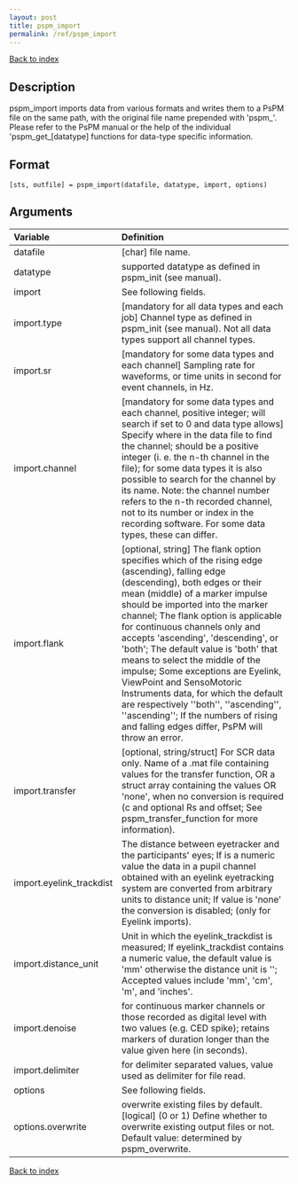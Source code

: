 ```yaml
---
layout: post
title: pspm_import
permalink: /ref/pspm_import
---
```

 
[Back to index](/PsPM/ref/)

## Description

pspm_import imports data from various formats and writes them to a PsPM file on the same path, with the original file name prepended with 'pspm_'. Please refer to the PsPM manual or the help of the individual 'pspm_get_[datatype] functions for data-type specific information.


## Format

`[sts, outfile] = pspm_import(datafile, datatype, import, options)`


## Arguments

| Variable | Definition |
|:--|:--|
| datafile | [char] file name. |
| datatype | supported datatype as defined in pspm_init (see manual). |
| import | See following fields. |
| import.type | [mandatory for all data types and each job] Channel type as defined in pspm_init (see manual). Not all data types support all channel types. |
| import.sr | [mandatory for some data types and each channel] Sampling rate for waveforms, or time units in second for event channels, in Hz. |
| import.channel | [mandatory for some data types and each channel, positive integer; will search if set to 0 and data type allows] Specify where in the data file to find the channel; should be a positive integer (i. e. the n-th channel in the file); for some data types it is also possible to search for the channel by its name. Note: the channel number refers to the n-th recorded channel, not to its number or index in the recording software. For some data types, these can differ. |
| import.flank | [optional, string] The flank option specifies which of the rising edge (ascending), falling edge (descending), both edges or their mean (middle) of a marker impulse should be imported into the marker channel; The flank option is applicable for continuous channels only and accepts 'ascending', 'descending', or 'both'; The default value is 'both' that means to select the middle of the impulse; Some exceptions are Eyelink, ViewPoint and SensoMotoric Instruments data, for which the default are respectively ''both'', ''ascending'', ''ascending''; If the numbers of rising and falling edges differ, PsPM will throw an error. |
| import.transfer | [optional, string/struct] For SCR data only. Name of a .mat file containing values for the transfer function, OR a struct array containing the values OR 'none', when no conversion is required (c and optional Rs and offset; See pspm_transfer_function for more information). |
| import.eyelink_trackdist | The distance between eyetracker and the participants' eyes; If is a numeric value the data in a pupil channel obtained with an eyelink eyetracking system are converted from arbitrary units to distance unit; If value is 'none' the conversion is disabled; (only for Eyelink imports). |
| import.distance_unit | Unit in which the eyelink_trackdist is measured; If eyelink_trackdist contains a numeric value, the default value is 'mm' otherwise the distance unit is ''; Accepted values include 'mm', 'cm', 'm', and 'inches'. |
| import.denoise | for continuous marker channels or those recorded as digital level with two values (e.g. CED spike); retains markers of duration longer than the value given here (in seconds). |
| import.delimiter | for delimiter separated values, value used as delimiter for file read. |
| options | See following fields. |
| options.overwrite | overwrite existing files by default. [logical] (0 or 1) Define whether to overwrite existing output files or not. Default value: determined by pspm_overwrite. |


[Back to index](/PsPM/ref/)
